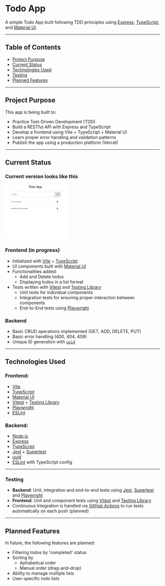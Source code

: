 # Todo App

A simple Todo App built following TDD principles using [Express](https://expressjs.com/), [TypeScript](https://www.typescriptlang.org/), and [Material UI](https://mui.com/material-ui/).

---

## Table of Contents

- [Project Purpose](#project-purpose)
- [Current Status](#current-status)
- [Technologies Used](#technologies-used)
- [Testing](#testing)
- [Planned Features](#planned-features)

---

## Project Purpose

This app is being built to:

- Practice Test-Driven Development (TDD)
- Build a RESTful API with Express and TypeScript
- Develop a frontend using Vite + TypeScript + Material UI
- Learn proper error handling and validation patterns
- Publish the app using a production platform (Vercel)

---

## Current Status

### Current version looks like this
<img src="./versions/TodoApp_0.1.png" alt="Todo App version 0.1" width="40%"/>

### Frontend (in progress)

- Initialized with [Vite](https://vitejs.dev/) + [TypeScript](https://www.typescriptlang.org/)
- UI components built with [Material UI](https://mui.com/)
- Functionalities added:
    - Add and Delete todos
    - Displaying todos in a list format
- Tests written with [Vitest](https://vitest.dev/) and [Testing Library](https://testing-library.com/)
    - Unit tests for individual components
    - Integration tests for ensuring proper interaction between components
    - End-to-End tests using [Playwright](https://playwright.dev/)


### Backend

- Basic CRUD operations implemented (GET, ADD, DELETE, PUT)
- Basic error handling (400, 404, 409)
- Unique ID generation with [`uuid`](https://www.npmjs.com/package/uuid)

---

## Technologies Used

### Frontend:

- [Vite](https://vitejs.dev/)
- [TypeScript](https://www.typescriptlang.org/)
- [Material UI](https://mui.com/)
- [Vitest](https://vitest.dev/) + [Testing Library](https://testing-library.com/)
- [Playwright](https://playwright.dev/)
- [ESLint](https://eslint.org/)

### Backend:

- [Node.js](https://nodejs.org/)
- [Express](https://expressjs.com/)
- [TypeScript](https://www.typescriptlang.org/)
- [Jest](https://jestjs.io/) + [Supertest](https://github.com/visionmedia/supertest)
- [uuid](https://www.npmjs.com/package/uuid)
- [ESLint](https://eslint.org/) with TypeScript config

---

### Testing

- **Backend**: Unit, integration and end-to-end tests using [Jest](https://jestjs.io/), [Supertest](https://github.com/visionmedia/supertest) and [Playwright](https://playwright.dev/)
- **Frontend**: Unit and component tests using [Vitest](https://vitest.dev/) and [Testing Library](https://testing-library.com/)
- Continuous Integration is handled via [GitHub Actions](https://docs.github.com/en/actions) to run tests automatically on each push (planned)

---

## Planned Features

In future, the following features are planned:

- Filtering todos by 'completed' status
- Sorting by
    - Aphabetical order
    - Manual order (drag-and-drop)
- Ability to manage multiple lists
- User-specific todo lists